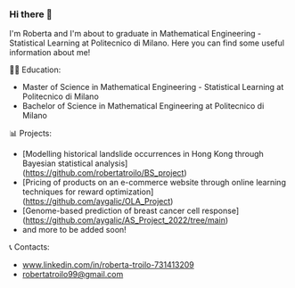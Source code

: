 ### Hi there 👋

I'm Roberta and I'm about to graduate in Mathematical Engineering - Statistical Learning at Politecnico di Milano. Here you can find some useful information about me!

👩‍🎓 Education:
- Master of Science in Mathematical Engineering - Statistical Learning at Politecnico di Milano
- Bachelor of Science in Mathematical Engineering at Politecnico di Milano

📊 Projects:
- [Modelling historical landslide occurrences in Hong Kong through Bayesian statistical analysis] (https://github.com/robertatroilo/BS_project)
- [Pricing of products on an e-commerce website through online learning techniques for reward optimization] (https://github.com/aygalic/OLA_Project)
- [Genome-based prediction of breast cancer cell response] (https://github.com/aygalic/AS_Project_2022/tree/main)
- and more to be added soon!

📞 Contacts:
- www.linkedin.com/in/roberta-troilo-731413209
- robertatroilo99@gmail.com

 <!--- add stuff about me, what i like ecc... --->

